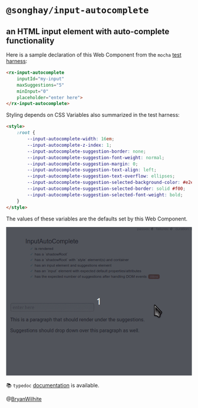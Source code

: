 # `@songhay/input-autocomplete`

## an HTML input element with auto-complete functionality

Here is a sample declaration of this Web Component from the `mocha` [test harness](./__tests__/index.html):

```html
<rx-input-autocomplete
    inputId="my-input"
    maxSuggestions="5"
    minInput="0"
    placeholder="enter here">
</rx-input-autocomplete>
```

Styling depends on CSS Variables also summarized in the test harness:

```html
<style>
    :root {
        --input-autocomplete-width: 16em;
        --input-autocomplete-z-index: 1;
        --input-autocomplete-suggestion-border: none;
        --input-autocomplete-suggestion-font-weight: normal;
        --input-autocomplete-suggestion-margin: 0;
        --input-autocomplete-suggestion-text-align: left;
        --input-autocomplete-suggestion-text-overflow: ellipses;
        --input-autocomplete-suggestion-selected-background-color: #e2e2e2;
        --input-autocomplete-suggestion-selected-border: solid #f00;
        --input-autocomplete-suggestion-selected-font-weight: bold;
    }
</style>
```

The values of these variables are the defaults set by this Web Component.

![component animated demo](../../docs/images/input-autocomplete.peek.gif)

📚 `typedoc` [documentation](https://bryanwilhite.github.io/songhay-web-components/input-autocomplete/) is available.

@[BryanWilhite](https://twitter.com/BryanWilhite)
